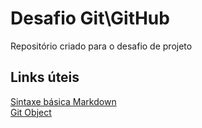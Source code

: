 # Desafio Git\GitHub
Repositório criado para o desafio de projeto

## Links úteis
[Sintaxe básica Markdown](https://markdown.net.br/sintaxe-basica/)<br>
[Git Object](https://git-scm.com/book/en/v2/Git-Internals-Git-Objects)
